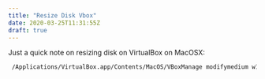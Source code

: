 ```yaml
---
title: "Resize Disk Vbox"
date: 2020-03-25T11:31:55Z
draft: true
---
```



Just a quick note on resizing disk on VirtualBox on MacOSX: 

```sh
 /Applications/VirtualBox.app/Contents/MacOS/VBoxManage modifymedium w10.vdi --resize 15000
```


